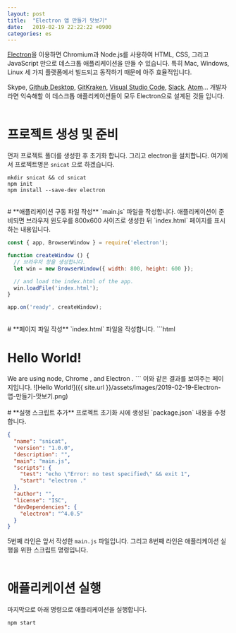 ```yaml
---
layout: post
title:  "Electron 앱 만들기 맛보기"
date:   2019-02-19 22:22:22 +0900
categories: es
---
```

[Electron](https://electronjs.org/)을 이용하면 Chromium과 Node.js를 사용하여 HTML, CSS, 그리고 JavaScript 만으로 데스크톱 애플리케이션을 만들 수 있습니다. 특히 Mac, Windows, Linux 세 가지 플랫폼에서 빌드되고 동작하기 때문에 아주 효율적입니다.

Skype, [Github Desktop](https://desktop.github.com/), [GitKraken](https://www.gitkraken.com/), [Visual Studio Code](https://code.visualstudio.com/), [Slack](https://slack.com/intl/en-kr/), [Atom](https://atom.io/)... 개발자라면 익숙해할 이 데스크톱 애플리케이션들이 모두 Electron으로 설계된 것들 입니다.
<br/>
<br/>
# **프로젝트 생성 및 준비**
먼저 프로젝트 폴더를 생성한 후 초기화 합니다. 그리고 electron을 설치합니다. 여기에서 프로젝트명은 `snicat` 으로 하겠습니다.
```shell
mkdir snicat && cd snicat
npm init
npm install --save-dev electron
```
<br/>
# **애플리케이션 구동 파일 작성**
`main.js` 파일을 작성합니다. 애플리케이션이 준비되면 브라우저 윈도우를 800x600 사이즈로 생성한 뒤 `index.html` 페이지를 표시하는 내용입니다.

```javascript
const { app, BrowserWindow } = require('electron');

function createWindow () {
  // 브라우저 창을 생성합니다.
  let win = new BrowserWindow({ width: 800, height: 600 });

  // and load the index.html of the app.
  win.loadFile('index.html');
}

app.on('ready', createWindow);
```
<br/>
# **페이지 파일 작성**
`index.html` 파일을 작성합니다.
```html
<!DOCTYPE html>
<html>
  <head>
    <meta charset="UTF-8">
    <title>Hello World!</title>
  </head>
  <body>
    <h1>Hello World!</h1>
    We are using node<script>document.write(process.versions.node)</script>,
    Chrome <script>document.write(process.versions.chrome)</script>,
    and Electron <script>document.write(process.versions.electron)</script>.
  </body>
</html>
```
이와 같은 결과를 보여주는 페이지입니다.
![Hello World!]({{ site.url }}/assets/images/2019-02-19-Electron-앱-만들기-맛보기.png)
<br/>
<br/>
# **실행 스크립트 추가**
프로젝트 초기화 시에 생성된 `package.json` 내용을 수정합니다.

```json
{
  "name": "snicat",
  "version": "1.0.0",
  "description": "",
  "main": "main.js",
  "scripts": {
    "test": "echo \"Error: no test specified\" && exit 1",
    "start": "electron ."
  },
  "author": "",
  "license": "ISC",
  "devDependencies": {
    "electron": "^4.0.5"
  }
}
```
5번째 라인은 앞서 작성한 `main.js` 파일입니다. 그리고 8번째 라인은 애플리케이션 실행을 위한 스크립트 명령입니다.
<br/>
<br/>
# **애플리케이션 실행**
마지막으로 아래 명령으로 애플리케이션을 실행합니다.
```shell
npm start
```